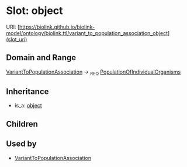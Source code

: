 # Slot: object




URI: [https://biolink.github.io/biolink-model/ontology/biolink.ttl/variant_to_population_association_object](slot_uri)
## Domain and Range

[VariantToPopulationAssociation](VariantToPopulationAssociation.md) ->  <sub>REQ</sub> [PopulationOfIndividualOrganisms](PopulationOfIndividualOrganisms.md)
## Inheritance

 *  is_a: [object](object.md)
## Children

## Used by

 * [VariantToPopulationAssociation](VariantToPopulationAssociation.md)
